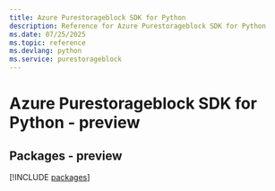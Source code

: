 ```yaml
---
title: Azure Purestorageblock SDK for Python
description: Reference for Azure Purestorageblock SDK for Python
ms.date: 07/25/2025
ms.topic: reference
ms.devlang: python
ms.service: purestorageblock
---
```

# Azure Purestorageblock SDK for Python - preview
## Packages - preview
[!INCLUDE [packages](purestorageblock-index.md)]